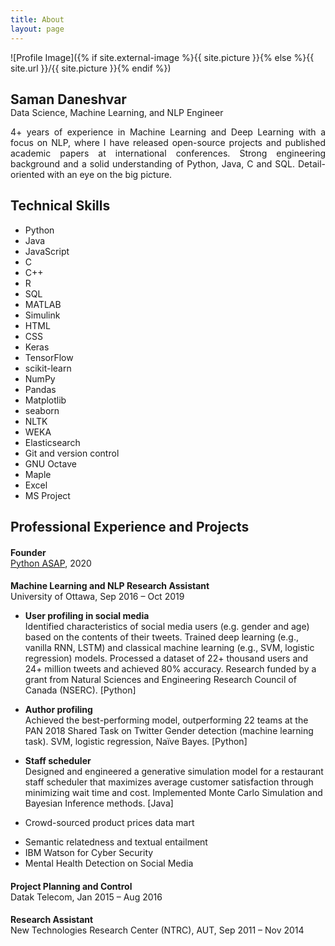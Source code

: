 ```yaml
---
title: About
layout: page
---
```


![Profile Image]({% if site.external-image %}{{ site.picture }}{% else %}{{ site.url }}/{{ site.picture }}{% endif %})
<h2 style="margin-bottom: 0">Saman Daneshvar</h2>
<p style="margin-top: 0">Data Science, Machine Learning, and NLP Engineer</p>

<p align="justify">4+ years of experience in Machine Learning and Deep Learning with a focus on NLP, where I have released open-source projects and published academic papers at international conferences. Strong engineering background and a solid understanding of Python, Java, C and SQL. Detail-oriented with an eye on the big picture.</p>

<h2>Technical Skills</h2>
<ul class="skill-list">
	<li>Python</li>
	<li>Java</li>
	<li>JavaScript</li>
	<li>C</li>
	<li>C++</li>
	<li>R</li>
	<li>SQL</li>
	<li>MATLAB</li>
	<li>Simulink</li>
	<li>HTML</li>
	<li>CSS</li>
	<li>Keras</li>
	<li>TensorFlow</li>
	<li>scikit-learn</li>
	<li>NumPy</li>
	<li>Pandas</li>
	<li>Matplotlib</li>
	<li>seaborn</li>
	<li>NLTK</li>
	<li>WEKA</li>
	<li>Elasticsearch</li>
	<li>Git and version control</li>
	<li>GNU Octave</li>
	<li>Maple</li>
	<li>Excel</li>
	<li>MS Project</li>
</ul>

<h2>Professional Experience and Projects</h2>

<h4 style="margin-bottom: 0">Founder</h4>
<p style="margin-top: 0"><a href="https://pythonasap.com">Python ASAP</a>, 2020</p>

<h4 style="margin-bottom: 0">Machine Learning and NLP Research Assistant</h4>
<p style="margin-top: 0">University of Ottawa, Sep 2016 – Oct 2019</p>
<ul>
	<li><strong>User profiling in social media</strong>
		<p style="margin-top: 0">Identified characteristics of social media users (e.g. gender and age) based on the contents of their tweets. Trained deep learning (e.g., vanilla RNN, LSTM) and classical machine learning (e.g., SVM, logistic regression) models. Processed a dataset of 22+ thousand users and 24+ million tweets and achieved 80% accuracy. Research funded by a grant from Natural Sciences and Engineering Research Council of Canada (NSERC). [Python]</p>
	</li>
	<li><b>Author profiling</b>
		<p style="margin-top: 0">Achieved the best-performing model, outperforming 22 teams at the PAN 2018 Shared Task on Twitter Gender detection (machine learning task). SVM, logistic regression, Naïve Bayes. [Python]</p>
	</li>
	<li><strong>Staff scheduler</strong>
		<p style="margin-top: 0">Designed and engineered a generative simulation model for a restaurant staff scheduler that maximizes average customer satisfaction through minimizing wait time and cost. Implemented Monte Carlo Simulation and Bayesian Inference methods. [Java]</p>
	</li>
	<li>Crowd-sourced product prices data mart
		<p style="margin-top: 0"></p>
	</li>
	<li>Semantic relatedness and textual entailment</li>
	<li>IBM Watson for Cyber Security</li>
	<li>Mental Health Detection on Social Media</li>
</ul>

<h4 style="margin-bottom: 0">Project Planning and Control</h4>
<p style="margin-top: 0">Datak Telecom, Jan 2015 – Aug 2016</p>

<h4 style="margin-bottom: 0">Research Assistant</h4>
<p style="margin-top: 0">New Technologies Research Center (NTRC), AUT, Sep 2011 – Nov 2014</p>
